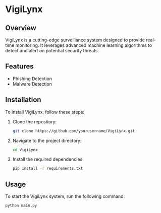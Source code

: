 ﻿# VigiLynx
## Overview

VigiLynx is a cutting-edge surveillance system designed to provide real-time monitoring. It leverages advanced machine learning algorithms to detect and alert on potential security threats.

## Features

- Phishing Detection 
- Malware Detection

## Installation

To install VigiLynx, follow these steps:

1. Clone the repository:
    ```bash
    git clone https://github.com/yourusername/VigiLynx.git
    ```
2. Navigate to the project directory:
    ```bash
    cd VigiLynx
    ```
3. Install the required dependencies:
    ```bash
    pip install -r requirements.txt
    ```

## Usage

To start the VigiLynx system, run the following command:
```bash
python main.py
```
